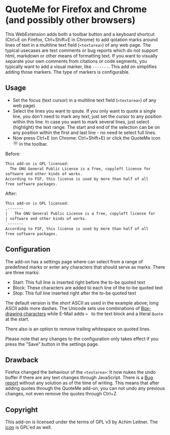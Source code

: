 QuoteMe for Firefox and Chrome (and possibly other browsers)
============================================================

This WebExtension adds both a toolbar button and a keyboard shortcut
(Ctrl+E on Firefox, Ctrl+Shift+E in Chrome) to add qotation marks around
lines of text in a multiline text field (`<textarea>`) of any web page.
The typical usecases are text comments or bug reports which do not support
html, markdown or other means of formatting text. If you want to visually
separate your own comments from citations or code segments, you typically
want to add a visual marker, like `-------`. This add on simplifies adding
those markers. The type of markers is configurable.

Usage
-----

* Set the focus (text cursor) in a multiline text field (`<textarea>`) of
  any web page)
* Select the lines you want to qoute. If you only want to quote a single
  line, you don't need to mark any text, just set the cursor to any position
  within this line. In case you want to mark several lines, just select
  (highlight) the text range. The start and end of the selection can be on
  any position within the first and last line - no need te select full lines.
* Now press Ctrl+E (on Chrome: Ctrl+Shift+E) or click the QuoteMe icon
  ![QuoteMe](icons/quote-16.png "QuoteMe [Ctrl]+[E]") in the toolbar.

Before:

    This add-on is GPL licensed:
      The GNU General Public License is a free, copyleft license for
    software and other kinds of works.
    According to FSF, this license is used by more than half of all
    free software packages.

After:

    This add-on is GPL licensed:
    ,-------
    |   The GNU General Public License is a free, copyleft license for
    | software and other kinds of works.
    `-------
    According to FSF, this license is used by more than half of all
    free software packages.


Configuration
-------------

The add-on has a settings page where can select from a range of predefined
marks or enter any characters that should serve as marks. There are three
marks:

* Start: This full line is inserted right before the to-be quoted text
* Block: These characters are added to each line of the to-be quoted text
* Stop: This full line inserted right after the to-be quoted text

The default version is the short ASCII as used in the example above;
long ASCII adds more dashes. The Unicode sets use combinations of
[Box-drawing characters](https://en.wikipedia.org/wiki/Box-drawing_character)
while E-Mail adds `> ` to the text block and a literal `Quote` at the start.

There also is an option to remove trailing whitespace on quoted lines.

Please note that any changes to the configuration only takes effect if you
press the "Save" button in the settings page.

Drawback
--------

Firefox changed the behaviour of the `<textarea>`: It now nukes the undo
buffer if there are any text changes through JavaScript. There is a
[Bug report](https://bugzilla.mozilla.org/show_bug.cgi?id=1220696#c10)
without any solution as of the time of writing. This means that after
adding quotes through the QuoteMe add-on, you can not undo any previous
changes, not even remove the quotes through Ctrl+Z.

Copyright
---------

This add-on is licensed under the terms of GPL v3 by Achim Leitner. The
[icon](https://www.shareicon.net/conversation-quotation-quote-113701)
is GPL'ed as well.
